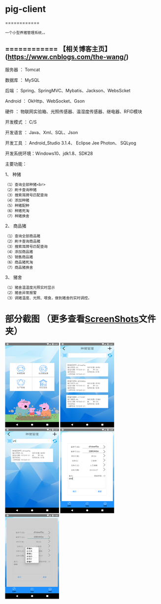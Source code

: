 # pig-client
============

    一个小型养猪管理系统，。
============
【相关博客主页】(https://www.cnblogs.com/the-wang/)
------
服务器    ：  Tomcat

数据库    ：  MySQL

后端      ：  Spring、SpringMVC、Mybatis、Jackson、WebsScket

Android   ：  OkHttp、WebSocket、Gson

硬件      ：  物联网实验箱、光照传感器、温湿度传感器、继电器、RFID模块

开发模式  ：  C/S

开发语言  ：  Java、Xml、SQL、Json

开发工具  ：  Android_Studio 3.1.4、
              Eclipse Jee Photon、
              SQLyog
              
开发系统环境：Windows10、jdk1.8、SDK28


 
主要功能：


1、 种猪

    （1）查询全部种猪<br>
    （2）刷卡查询种猪 
    （3）搜索耳牌号匹配查询    
    （4）添加种猪
    （5）种猪配种
    （6）种猪死淘
    （7）种猪换舍
    
2、 商品猪

    （1）查询全部商品猪
    （2）刷卡查询商品猪
    （3）搜索耳牌号匹配查询
    （4）添加商品猪
    （5）销售商品猪
    （6）商品猪死淘
    （7）商品猪换舍 
    
3、 猪舍

    （1）猪舍温温度光照实时显示
    （2）猪舍异常报警
    （3）调猪温度、光照、喂食，做到猪舍的实时调控。
  
  
部分截图    （更多查看<a href="https://github.com/AWQi/pig-client/tree/master/screenshot">ScreenShots</a>文件夹）
========
<img src="https://github.com/AWQi/pig-client/raw/master/screenshot/a.png" width= "175" height="275"/>
<img src="https://github.com/AWQi/pig-client/raw/master/screenshot/b.png" width= "175" height="275"/>
<img src="https://github.com/AWQi/pig-client/raw/master/screenshot/c.png" width= "175" height="275"/>
<img src="https://github.com/AWQi/pig-client/raw/master/screenshot/d.png" width= "175" height="275"/>
<img src="https://github.com/AWQi/pig-client/raw/master/screenshot/e.png" width= "175" height="275"/>

